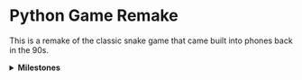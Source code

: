 # Python Game Remake
This is a remake of the classic snake game that came built into phones back in the 90s.

<details><summary><b>Milestones<b/></summary>
<hr>
  
 - Completed Milestones
     - Respawn Snake
     - Border Collision
     - Score
     - Spawning apple and snake growth 
     - Snake motion 
  
  - Todo
      - Obstacles
      - Second Player and Lives
      - Other Levels
      - Main Menu
      - AI Snake
      - Login
      - Leader Board
      - Save Progress
 
